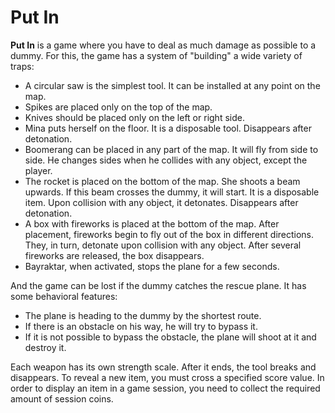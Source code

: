 # Put In
**Put In** is a game where you have to deal as much damage as possible to a dummy. For this, the game has a system of "building" a wide variety of traps:
+ A circular saw is the simplest tool. It can be installed at any point on the map.
+ Spikes are placed only on the top of the map.
+ Knives should be placed only on the left or right side.
+ Mina puts herself on the floor. It is a disposable tool. Disappears after detonation.
+ Boomerang can be placed in any part of the map. It will fly from side to side. He changes sides when he collides with any object, except the player.
+ The rocket is placed on the bottom of the map. She shoots a beam upwards. If this beam crosses the dummy, it will start. It is a disposable item. Upon collision with any object, it detonates. Disappears after detonation.
+ A box with fireworks is placed at the bottom of the map. After placement, fireworks begin to fly out of the box in different directions. They, in turn, detonate upon collision with any object. After several fireworks are released, the box disappears.
+ Bayraktar, when activated, stops the plane for a few seconds.

And the game can be lost if the dummy catches the rescue plane. It has some behavioral features:
+ The plane is heading to the dummy by the shortest route.
+ If there is an obstacle on his way, he will try to bypass it.
+ If it is not possible to bypass the obstacle, the plane will shoot at it and destroy it.

Each weapon has its own strength scale. After it ends, the tool breaks and disappears. To reveal a new item, you must cross a specified score value. In order to display an item in a game session, you need to collect the required amount of session coins.
